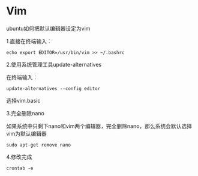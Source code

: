 # Vim

ubuntu如何把默认编辑器设定为vim

1.直接在终端输入：

```shell
echo export EDITOR=/usr/bin/vim >> ~/.bashrc
```

2.使用系统管理工具update-alternatives

在终端输入：

```shell
update-alternatives --config editor
```
选择vim.basic

3.完全删除nano

如果系统中只剩下nano和vim两个编辑器，完全删除nano，那么系统会默认选择vim为默认编辑器

```shell
sudo apt-get remove nano
```

4.修改完成

```shell
crontab -e
```